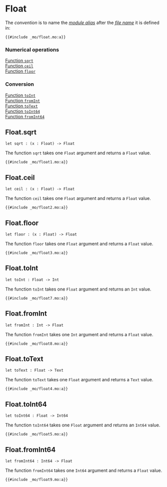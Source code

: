 
# Float
The *convention* is to name the [*module alias*](/common-programming-concepts/modules.html#imports) after the [*file name*](/common-programming-concepts/modules.html#imports) it is defined in:
```motoko
{{#include _mo/float.mo:a}}
```

### Numerical operations
[Function `sqrt`](#floatsqrt)  
[Function `ceil`](#floatceil)  
[Function `floor`](#floatfloor)  

### Conversion
[Function `toInt`](#floattoint)   
[Function `fromInt`](#floatfromint)  
[Function `toText`](#floattotext)  
[Function `toInt64`](#floattoint64)  
[Function `fromInt64`](#floatfromint642)  

<!-- ### Formatting
[Function `format`](#floatformat)   -->

## Float.sqrt
```motoko
let sqrt : (x : Float) -> Float
```

The function `sqrt` takes one `Float` argument and returns a `Float` value. 
```motoko, run
{{#include _mo/float1.mo:a}}
```

## Float.ceil
```motoko
let ceil : (x : Float) -> Float
```

The function `ceil` takes one `Float` argument and returns a `Float` value. 
```motoko, run
{{#include _mo/float2.mo:a}}
```

## Float.floor
```motoko
let floor : (x : Float) -> Float
```

The function `floor` takes one `Float` argument and returns a `Float` value. 
```motoko, run
{{#include _mo/float3.mo:a}}
```

## Float.toInt
```motoko
let toInt : Float -> Int
```

The function `toInt` takes one `Float` argument and returns an `Int` value. 
```motoko, run
{{#include _mo/float7.mo:a}}
```
## Float.fromInt
```motoko
let fromInt : Int -> Float
```

The function `fromInt` takes one `Int` argument and returns a `Float` value. 
```motoko, run
{{#include _mo/float8.mo:a}}
```

## Float.toText
```motoko
let toText : Float -> Text
```

The function `toText` takes one `Float` argument and returns a `Text` value. 
```motoko, run
{{#include _mo/float4.mo:a}}
```

## Float.toInt64
```motoko
let toInt64 : Float -> Int64
```

The function `toInt64` takes one `Float` argument and returns an `Int64` value. 
```motoko, run
{{#include _mo/float5.mo:a}}
```

## Float.fromInt64
```motoko
let fromInt64 : Int64 -> Float
```

The function `fromInt64` takes one `Int64` argument and returns a `Float` value. 
```motoko, run
{{#include _mo/float9.mo:a}}
```

<!-- ## Float.format
```motoko
func format(fmt : {#fix : Nat8; #exp : Nat8; #gen : Nat8; #hex : Nat8; #exact}, x : Float) : Text
```

The function `format` takes two argument and returns a `Text` value. 
```motoko
{{#include _mo/float6.mo:a}}
``` -->
